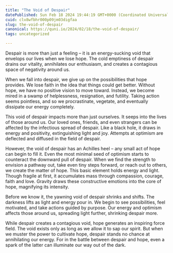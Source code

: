 ```yaml
---
title: "The Void of Despair"
datePublished: Sun Feb 18 2024 19:44:19 GMT+0000 (Coordinated Universal Time)
cuid: clv8wfbhr000p09jm03digfaa
slug: the-void-of-despair
canonical: https://quni.io/2024/02/18/the-void-of-despair/
tags: uncategorized

---
```


Despair is more than just a feeling – it is an energy-sucking void that envelops our lives when we lose hope. The cold emptiness of despair drains our vitality, annihilates our enthusiasm, and creates a contagious space of negativity around us.

When we fall into despair, we give up on the possibilities that hope provides. We lose faith in the idea that things could get better. Without hope, we have no positive vision to move toward. Instead, we become mired in a swamp of helplessness, resignation, and futility. Taking action seems pointless, and so we procrastinate, vegetate, and eventually dissipate our energy completely.

This void of despair impacts more than just ourselves. It seeps into the lives of those around us. Our loved ones, friends, and even strangers can be affected by the infectious spread of despair. Like a black hole, it draws in energy and positivity, extinguishing light and joy. Attempts at optimism are deflected and diffused in the field of despair.

However, the void of despair has an Achilles heel – any small act of hope can begin to fill it. Even the most minimal seed of optimism starts to counteract the downward pull of despair. When we find the strength to envision a pathway out, take even tiny steps forward, or reach out to others, we create the matter of hope. This basic element holds energy and light. Though fragile at first, it accumulates mass through compassion, courage, faith and love. Gravity draws these constructive emotions into the core of hope, magnifying its intensity.

Before we know it, the yawning void of despair shrinks and shifts. The darkness lifts as light and energy pour in. We begin to see possibilities, feel motivated, and take actions guided by purpose. Our energy and optimism affects those around us, spreading light further, shrinking despair more.

While despair creates a contagious void, hope generates an inspiring force field. The void exists only as long as we allow it to sap our spirit. But when we muster the power to cultivate hope, despair stands no chance at annihilating our energy. For in the battle between despair and hope, even a spark of the latter can illuminate our way out of the dark.